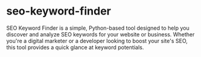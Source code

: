 # seo-keyword-finder
SEO Keyword Finder is a simple, Python-based tool designed to help you discover and analyze SEO keywords for your website or business. Whether you're a digital marketer or a developer looking to boost your site's SEO, this tool provides a quick glance at keyword potentials.
